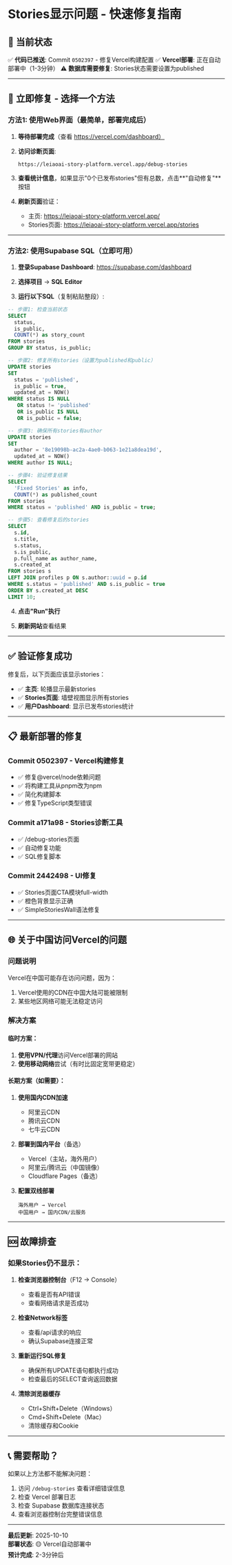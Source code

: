 # Stories显示问题 - 快速修复指南

## 🚨 当前状态

✅ **代码已推送**: Commit `0502397` - 修复Vercel构建配置
✅ **Vercel部署**: 正在自动部署中（1-3分钟）
⚠️ **数据库需要修复**: Stories状态需要设置为published

---

## 🔧 立即修复 - 选择一个方法

### 方法1: 使用Web界面（最简单，部署完成后）

1. **等待部署完成**（查看 https://vercel.com/dashboard）

2. **访问诊断页面**:
   ```
   https://leiaoai-story-platform.vercel.app/debug-stories
   ```

3. **查看统计信息**，如果显示"0个已发布stories"但有总数，点击**"自动修复"**按钮

4. **刷新页面**验证：
   - 主页: https://leiaoai-story-platform.vercel.app/
   - Stories页面: https://leiaoai-story-platform.vercel.app/stories

---

### 方法2: 使用Supabase SQL（立即可用）

1. **登录Supabase Dashboard**: https://supabase.com/dashboard

2. **选择项目** → **SQL Editor**

3. **运行以下SQL**（复制粘贴整段）:

```sql
-- 步骤1: 检查当前状态
SELECT 
  status,
  is_public,
  COUNT(*) as story_count
FROM stories
GROUP BY status, is_public;

-- 步骤2: 修复所有stories（设置为published和public）
UPDATE stories
SET 
  status = 'published',
  is_public = true,
  updated_at = NOW()
WHERE status IS NULL 
   OR status != 'published' 
   OR is_public IS NULL 
   OR is_public = false;

-- 步骤3: 确保所有stories有author
UPDATE stories
SET 
  author = '8e19098b-ac2a-4ae0-b063-1e21a8dea19d',
  updated_at = NOW()
WHERE author IS NULL;

-- 步骤4: 验证修复结果
SELECT 
  'Fixed Stories' as info,
  COUNT(*) as published_count
FROM stories
WHERE status = 'published' AND is_public = true;

-- 步骤5: 查看修复后的stories
SELECT 
  s.id,
  s.title,
  s.status,
  s.is_public,
  p.full_name as author_name,
  s.created_at
FROM stories s
LEFT JOIN profiles p ON s.author::uuid = p.id
WHERE s.status = 'published' AND s.is_public = true
ORDER BY s.created_at DESC
LIMIT 10;
```

4. **点击"Run"执行**

5. **刷新网站**查看结果

---

## ✅ 验证修复成功

修复后，以下页面应该显示stories：

- ✅ **主页**: 轮播显示最新stories
- ✅ **Stories页面**: 墙壁视图显示所有stories  
- ✅ **用户Dashboard**: 显示已发布stories统计

---

## 📋 最新部署的修复

### Commit 0502397 - Vercel构建修复
- ✅ 修复@vercel/node依赖问题
- ✅ 将构建工具从pnpm改为npm
- ✅ 简化构建脚本
- ✅ 修复TypeScript类型错误

### Commit a171a98 - Stories诊断工具
- ✅ /debug-stories页面
- ✅ 自动修复功能
- ✅ SQL修复脚本

### Commit 2442498 - UI修复
- ✅ Stories页面CTA模块full-width
- ✅ 橙色背景显示正确
- ✅ SimpleStoriesWall语法修复

---

## 🌐 关于中国访问Vercel的问题

### 问题说明
Vercel在中国可能存在访问问题，因为：
1. Vercel使用的CDN在中国大陆可能被限制
2. 某些地区网络可能无法稳定访问

### 解决方案

#### 临时方案：
1. **使用VPN/代理**访问Vercel部署的网站
2. **使用移动网络**尝试（有时比固定宽带更稳定）

#### 长期方案（如需要）：
1. **使用国内CDN加速**
   - 阿里云CDN
   - 腾讯云CDN
   - 七牛云CDN

2. **部署到国内平台**（备选）
   - Vercel（主站，海外用户）
   - 阿里云/腾讯云（中国镜像）
   - Cloudflare Pages（备选）

3. **配置双线部署**
   ```
   海外用户 → Vercel
   中国用户 → 国内CDN/云服务
   ```

---

## 🆘 故障排查

### 如果Stories仍不显示：

1. **检查浏览器控制台**（F12 → Console）
   - 查看是否有API错误
   - 查看网络请求是否成功

2. **检查Network标签**
   - 查看/api请求的响应
   - 确认Supabase连接正常

3. **重新运行SQL修复**
   - 确保所有UPDATE语句都执行成功
   - 检查最后的SELECT查询返回数据

4. **清除浏览器缓存**
   - Ctrl+Shift+Delete（Windows）
   - Cmd+Shift+Delete（Mac）
   - 清除缓存和Cookie

---

## 📞 需要帮助？

如果以上方法都不能解决问题：

1. 访问 `/debug-stories` 查看详细错误信息
2. 检查 Vercel 部署日志
3. 检查 Supabase 数据库连接状态
4. 查看浏览器控制台完整错误信息

---

**最后更新**: 2025-10-10  
**部署状态**: 🟡 Vercel自动部署中  
**预计完成**: 2-3分钟后

